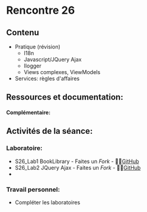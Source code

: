 # Rencontre 26

## Contenu
- Pratique (révision)  
  - I18n  
  - Javascript/JQuery Ajax  
  - Ilogger  
  - Views complexes, ViewModels  
- Services: règles d'affaires 

## Ressources et documentation: 


#### Complémentaire: 


## Activités de la séance: 
### Laboratoire: 
- S26_Lab1 BookLibrary - Faites un *Fork* - 🔗‍💥[GitHub](BRISE)
- S26_Lab2 JQuery Ajax - Faites un *Fork* - 🔗‍💥[GitHub](BRISE)
- 
### Travail personnel: 
- Compléter les laboratoires 
